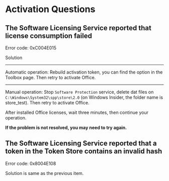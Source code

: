 # Activation Questions

## The Software Licensing Service reported that license consumption failed

Error code: 0xC004E015

Solution

---

Automatic operation: Rebuild activation token, you can find the option in the Toolbox page. Then retry to activate Office.

---

Manual operation: Stop `Software Protection` service, delete dat files on `C:\Windows\System32\spp\store\2.0` (on Windows Insider, the folder name is store_test). Then retry to activate Office.

After installed Office licenses, wait three minutes, then continue your operation.

**If the problem is not resolved, you may need to try again.**

## The Software Licensing Service reported that a token in the Token Store contains an invalid hash

Error code: 0x8004E108

Solution is same as the previous item.

